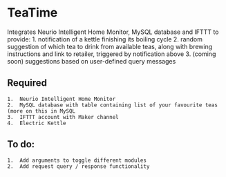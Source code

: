 # TeaTime

Integrates Neurio Intelligent Home Monitor, MySQL database and IFTTT to provide:
	1.	notification of a kettle finishing its boiling cycle
	2.	random suggestion of which tea to drink from available teas, along with brewing instructions and link to retailer, triggered by notification above
	3.	(coming soon) suggestions based on user-defined query messages

## Required
	1.	Neurio Intelligent Home Monitor
	2.	MySQL database with table containing list of your favourite teas (more on this in MySQL
	3.	IFTTT account with Maker channel
	4.	Electric Kettle

## To do:
	1.	Add arguments to toggle different modules
	2.	Add request query / response functionality
